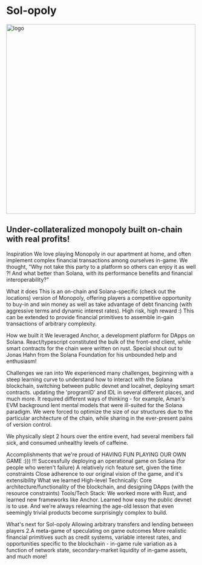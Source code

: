 # Sol-opoly 
<img width="500" alt="logo" src="https://github.com/akulguptax/Sol-opoloy/assets/56613943/e9420c56-5c0d-4444-8939-8f1a900eb8cf">

## Under-collateralized monopoly built on-chain with real profits!

Inspiration
We love playing Monopoly in our apartment at home, and often implement complex financial transactions among ourselves in-game. We thought, "Why not take this party to a platform so others can enjoy it as well ?! And what better than Solana, with its performance benefits and financial interoperability?"

What it does
This is an on-chain and Solana-specific (check out the locations) version of Monopoly, offering players a competitive opportunity to buy-in and win money as well as take advantage of debt financing (with aggressive terms and dynamic interest rates). High risk, high reward :) This can be extended to provide financial primitives to assemble in-gain transactions of arbitrary complexity.

How we built it
We leveraged Anchor, a development platform for DApps on Solana. React/typescript constituted the bulk of the front-end client, while smart contracts for the chain were written on rust. Special shout out to Jonas Hahn from the Solana Foundation for his unbounded help and enthusiasm!

Challenges we ran into
We experienced many challenges, beginning with a steep learning curve to understand how to interact with the Solana blockchain, switching between public devnet and localnet, deploying smart contracts. updating the 'programID' and IDL in several different places, and much more. It required different ways of thinking - for example, Aman's EVM background lent mental models that were ill-suited for the Solana paradigm. We were forced to optimize the size of our structures due to the particular architecture of the chain, while sharing in the ever-present pains of version control.

We physically slept 2 hours over the entire event, had several members fall sick, and consumed unhealthy levels of caffeine.

Accomplishments that we're proud of
HAVING FUN PLAYING OUR OWN GAME :))) !!!
Successfully deploying an operational game on Solana (for people who weren't failure)
A relatively rich feature set, given the time constraints
Close adherence to our original vision of the game, and it's extensibility
What we learned
High-level Technically: Core architecture/functionality of the blockchain, and designing DApps (with the resource constraints) Tools/Tech Stack: We worked more with Rust, and learned new frameworks like Anchor. Learned how easy the public devnet is to use. And we're always relearning the age-old lesson that even seemingly trivial products become surprisingly complex to build.

What's next for Sol-opoly
Allowing arbitrary transfers and lending between players 2.A meta-game of speculating on game outcomes
More realistic financial primitives such as credit systems, variable interest rates, and opportunities specific to the blockchain - in-game rule variation as a function of network state, secondary-market liquidity of in-game assets, and much more!
